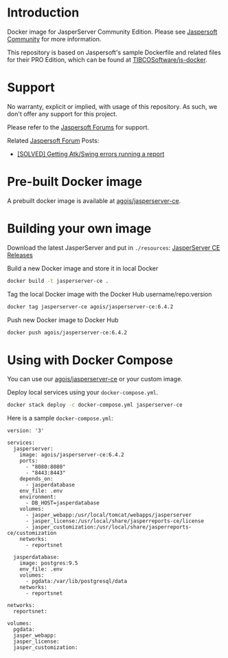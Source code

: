 # Introduction

Docker image for JasperServer Community Edition.  Please see [Jaspersoft Community](https://community.jaspersoft.com) for more information.

This repository is based on Jaspersoft's sample Dockerfile and related files for their PRO Edition, which can be found at [TIBCOSoftware/js-docker](https://github.com/TIBCOSoftware/js-docker/).  

# Support
No warranty, explicit or implied, with usage of this repository.  As such, we don't offer any support for this project.

Please refer to the [Jaspersoft Forums](https://community.jaspersoft.com/questions) for support.

Related [Jaspersoft Forum](https://community.jaspersoft.com/questions) Posts:

* [[SOLVED] Getting Atk/Swing errors running a report](https://community.jaspersoft.com/questions/1064816/solved-getting-atkswing-errors-running-report)

# Pre-built Docker image
A prebuilt docker image is available at [agois/jasperserver-ce](https://hub.docker.com/r/agois/jasperserver-ce/).

# Building your own image
Download the latest JasperServer and put in `./resources`: [JasperServer CE Releases](http://community.jaspersoft.com/project/jasperreports-server/releases)

Build a new Docker image and store it in local Docker
```bash
docker build -t jasperserver-ce .
```

Tag the local Docker image with the Docker Hub username/repo:version
```bash
docker tag jasperserver-ce agois/jasperserver-ce:6.4.2
```

Push new Docker image to Docker Hub
```bash
docker push agois/jasperserver-ce:6.4.2
```

# Using with Docker Compose
You can use our [agois/jasperserver-ce](https://hub.docker.com/r/agois/jasperserver-ce/) or your custom image.

Deploy local services using your `docker-compose.yml`.
```bash
docker stack deploy -c docker-compose.yml jasperserver-ce
```

Here is a sample `docker-compose.yml`:
```
version: '3'

services:
  jasperserver:
    image: agois/jasperserver-ce:6.4.2
    ports:
      - "8080:8080"
      - "8443:8443"
    depends_on:
      - jasperdatabase
    env_file: .env
    environment:
      - DB_HOST=jasperdatabase
    volumes:
      - jasper_webapp:/usr/local/tomcat/webapps/jasperserver
      - jasper_license:/usr/local/share/jasperreports-ce/license 
      - jasper_customization:/usr/local/share/jasperreports-ce/customization
    networks:
      - reportsnet

  jasperdatabase:
    image: postgres:9.5
    env_file: .env
    volumes:
      - pgdata:/var/lib/postgresql/data
    networks:
      - reportsnet

networks:
  reportsnet:

volumes:
  pgdata:
  jasper_webapp:
  jasper_license:
  jasper_customization:
```

